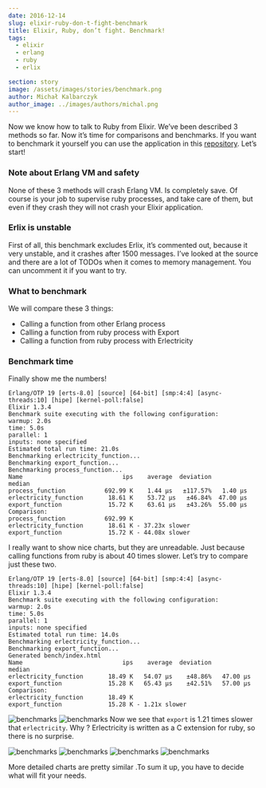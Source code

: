 ```yaml
---
date: 2016-12-14
slug: elixir-ruby-don-t-fight-benchmark
title: Elixir, Ruby, don’t fight. Benchmark!
tags:
  - elixir
  - erlang
  - ruby
  - erlix

section: story
image: /assets/images/stories/benchmark.png
author: Michał Kalbarczyk
author_image: ../images/authors/michal.png
---
```


Now we know how to talk to Ruby from Elixir. We’ve been described 3 methods so far. Now it’s time for comparisons and benchmarks. If you want to benchmark it yourself you can use the application in this [repository](https://github.com/fazibear/exrbbench). Let’s start!

### Note about Erlang VM and safety

None of these 3 methods will crash Erlang VM. Is completely save. Of course is your job to supervise ruby processes, and take care of them, but even if they crash they will not crash your Elixir application.

### Erlix is unstable

First of all, this benchmark excludes Erlix, it’s commented out, because it very unstable, and it crashes after 1500 messages. I’ve looked at the source and there are a lot of TODOs when it comes to memory management. You can uncomment it if you want to try.

### What to benchmark

We will compare these 3 things:

- Calling a function from other Erlang process
- Calling a function from ruby process with Export
- Calling a function from ruby process with Erlectricity

### Benchmark time

Finally show me the numbers!

```text
Erlang/OTP 19 [erts-8.0] [source] [64-bit] [smp:4:4] [async-threads:10] [hipe] [kernel-poll:false]
Elixir 1.3.4
Benchmark suite executing with the following configuration:
warmup: 2.0s
time: 5.0s
parallel: 1
inputs: none specified
Estimated total run time: 21.0s
Benchmarking erlectricity_function...
Benchmarking export_function...
Benchmarking process_function...
Name                            ips    average  deviation         median
process_function           692.99 K    1.44 μs   ±117.57%   1.40 μs
erlectricity_function       18.61 K    53.72 μs   ±46.84%  47.00 μs
export_function             15.72 K    63.61 μs   ±43.26%  55.00 μs
Comparison:
process_function           692.99 K
erlectricity_function       18.61 K - 37.23x slower
export_function             15.72 K - 44.08x slower
```

I really want to show nice charts, but they are unreadable. Just because calling functions from ruby is about 40 times slower. Let’s try to compare just these two.

```text
Erlang/OTP 19 [erts-8.0] [source] [64-bit] [smp:4:4] [async-threads:10] [hipe] [kernel-poll:false]
Elixir 1.3.4
Benchmark suite executing with the following configuration:
warmup: 2.0s
time: 5.0s
parallel: 1
inputs: none specified
Estimated total run time: 14.0s
Benchmarking erlectricity_function...
Benchmarking export_function...
Generated bench/index.html
Name                            ips    average  deviation         median
erlectricity_function       18.49 K   54.07 μs    ±48.86%   47.00 μs
export_function             15.28 K   65.43 μs    ±42.51%   57.00 μs
Comparison:
erlectricity_function       18.49 K
export_function             15.28 K - 1.21x slower
```

![benchmarks](../images/stories/benchmarks1.png)
![benchmarks](../images/stories/benchmarks2.png)
Now we see that `export` is 1.21 times slower that `erlectricity`. Why ?
Erlectricity is written as a C extension for ruby, so there is no surprise.

![benchmarks](../images/stories/benchmarks3.png)
![benchmarks](../images/stories/benchmarks4.png)
![benchmarks](../images/stories/benchmarks5.png)
![benchmarks](../images/stories/benchmarks6.png)

More detailed charts are pretty similar .To sum it up, you have to decide what will fit your needs.
